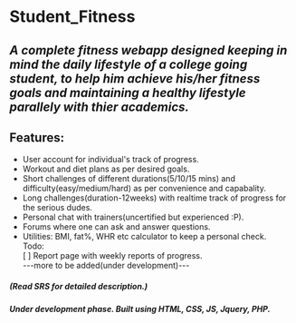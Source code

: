 # Student_Fitness

## *A complete fitness webapp designed keeping in mind the daily lifestyle of a college going student, to help him achieve his/her fitness goals and maintaining a healthy lifestyle parallely with thier academics.*

## Features: 
* User account for individual's track of progress.  
* Workout and diet plans as per desired goals.  
* Short challenges of different durations(5/10/15 mins) and difficulty(easy/medium/hard) as per convenience and capabality.  
* Long challenges(duration-12weeks) with realtime track of progress for the serious dudes.   
* Personal chat with trainers(uncertified but experienced :P).  
* Forums where one can ask and answer questions.
* Utilities: BMI, fat%, WHR etc calculator to keep a personal check.    
Todo:  
[ ] Report page with weekly reports of progress.  
---more to be added(under development)---  
##### (Read SRS for detailed description.)
##### Under development phase. Built using HTML, CSS, JS, Jquery, PHP.
